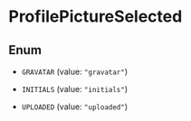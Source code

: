
# ProfilePictureSelected

## Enum


* `GRAVATAR` (value: `"gravatar"`)

* `INITIALS` (value: `"initials"`)

* `UPLOADED` (value: `"uploaded"`)



